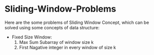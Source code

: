# Sliding-Window-Problems
Here are the some problems of Sliding Window Concept, which can be solved using some concepts of data structure:
* Fixed Size Window: 
  1) Max Sum Subarray of window size k
  2) First Nagative integer in every window of size k
